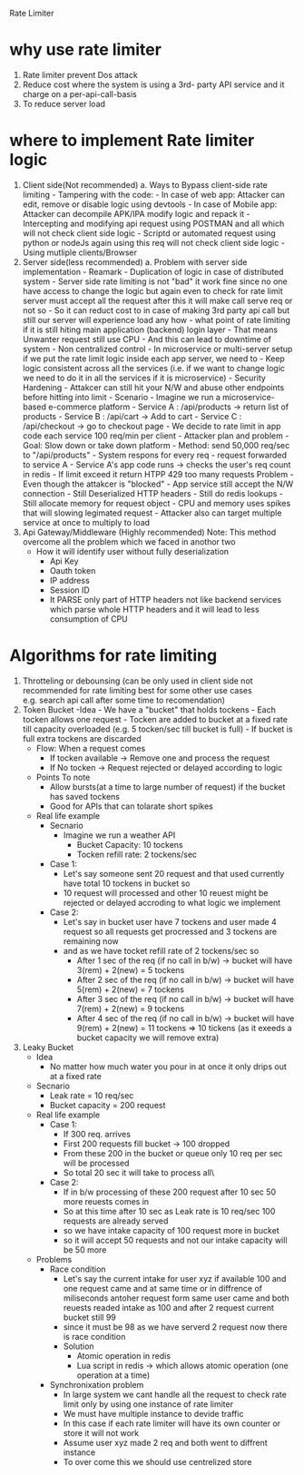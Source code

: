 Rate Limiter

# why use rate limiter

1.  Rate limiter prevent Dos attack
2.  Reduce cost where the system is using a 3rd- party API service and
    it charge on a per-api-call-basis
3.  To reduce server load

# where to implement Rate limiter logic

1.  Client side(Not recommended)
    a.  Ways to Bypass client-side rate limiting
        -   Tampering with the code:
            -   In case of web app: Attacker can edit, remove or disable
                logic using devtools
            -   In case of Mobile app: Attacker can decompile APK/IPA
                modify logic and repack it
        -   Intercepting and modifying api request using POSTMAN and all
            which will not check client side logic
        -   Scriptd or automated request using python or nodeJs again
            using this req will not check client side logic
        -   Using mutliple clients/Browser
2.  Server side(less recommended)
    a.  Problem with server side implementation
        -   Reamark
            -   Duplication of logic in case of distributed system
            -   Server side rate limiting is not "bad" it work fine
                since no one have access to change the logic but again
                even to check for rate limit server must accept all the
                request after this it will make call serve req or not so
            -   So it can reduct cost to in case of making 3rd party api
                call but still our server will experience load any how
        -   what point of rate limiting if it is still hiting main
            application (backend) login layer
            -   That means Unwanter request still use CPU
            -   And this can lead to downtime of system
        -   Non centralized control
            -   In microservice or multi-server setup if we put the rate
                limit logic inside each app server, we need to
                -   Keep logic consistent across all the services
                    (i.e. if we want to change logic we need to do it in
                    all the services if it is microservice)
        -   Security Hardening
            -   Attakcer can still hit your N/W and abuse other
                endpoints before hitting into limit
                -   Scenario
                    -   Imagine we run a microservice-based e-commerce
                        platform
                        -   Service A : /api/products -\> return list of
                            products
                        -   Service B : /api/cart -\> Add to cart
                        -   Service C : /api/checkout -\> go to checkout
                            page
                        -   We decide to rate limit in app code each
                            service 100 req/min per client
                    -   Attacker plan and problem
                        -   Goal: Slow down or take down platform
                        -   Method: send 50,000 req/sec to
                            "/api/products"
                        -   System respons for every req
                            -   request forwarded to service A
                            -   Service A's app code runs -\> checks the
                                user's req count in redis
                            -   If limit exceed it return HTPP 429 too
                                many requests Problem
                            -   Even though the attakcer is "blocked"
                                -   App service still accept the N/W
                                    connection
                                -   Still Deserialized HTTP headers
                                -   Still do redis lookups
                                -   Still allocate memory for request
                                    object
                            -   CPU and memory uses spikes that will
                                slowing legimated request
                            -   Attacker also can target multiple
                                service at once to multiply to load
3.  Api Gateway/Middleware (Highly recommended) Note: This method
    overcome all the problem which we faced in anothor two
    -   How it will identify user without fully deserialization
        -   Api Key
        -   Oauth token
        -   IP address
        -   Session ID
        -   It PARSE only part of HTTP headers not like backend services
            which parse whole HTTP headers and it will lead to less
            consumption of CPU

# Algorithms for rate limiting

1.  Throtteling or debounsing (can be only used in client side not
    recommended for rate limiting best for some other use cases
    e.g. search api call after some time to recomendation)
2.  Token Bucket -Idea - We have a "bucket" that holds tockens - Each
    tocken allows one request - Tocken are added to bucket at a fixed
    rate till capacity overloaded (e.g. 5 tocken/sec till bucket is
    full) - If bucket is full extra tockens are discarded
    -   Flow: When a request comes
        -   If tocken available -\> Remove one and process the request
        -   If No tocken -\> Request rejected or delayed according to
            logic
    -   Points To note
        -   Allow bursts(at a time to large number of request) if the
            bucket has saved tockens
        -   Good for APIs that can tolarate short spikes
    -   Real life example
        -   Secnario
            -   Imagine we run a weather API
                -   Bucket Capacity: 10 tockens
                -   Tocken refill rate: 2 tockens/sec
        -   Case 1:
            -   Let's say someone sent 20 request and that used
                currently have total 10 tockens in bucket so
            -   10 request will processed and other 10 reuest might be
                rejected or delayed accroding to what logic we implement
        -   Case 2:
            -   Let's say in bucket user have 7 tockens and user made 4
                request so all requests get procressed and 3 tockens are
                remaining now
            -   and as we have tocket refill rate of 2 tockens/sec so
                -   After 1 sec of the req (if no call in b/w) -\>
                    bucket will have 3(rem) + 2(new) = 5 tockens
                -   After 2 sec of the req (if no call in b/w) -\>
                    bucket will have 5(rem) + 2(new) = 7 tockens
                -   After 3 sec of the req (if no call in b/w) -\>
                    bucket will have 7(rem) + 2(new) = 9 tockens
                -   After 4 sec of the req (if no call in b/w) -\>
                    bucket will have 9(rem) + 2(new) = 11 tockens =\> 10
                    tickens (as it exeeds a bucket capacity we will
                    remove extra)
3.  Leaky Bucket
    -   Idea
        -   No matter how much water you pour in at once it only drips
            out at a fixed rate
    -   Secnario
        -   Leak rate = 10 req/sec
        -   Bucket capacity = 200 request
    -   Real life example
        -   Case 1:
            -   If 300 req. arrives
            -   First 200 requests fill bucket -\> 100 dropped
            -   From these 200 in the bucket or queue only 10 req per
                sec will be processed
            -   So total 20 sec it will take to process all\
        -   Case 2:
            -   If in b/w processing of these 200 request after 10 sec
                50 more reuests comes in
            -   So at this time after 10 sec as Leak rate is 10 req/sec
                100 requests are already served
            -   so we have intake capacity of 100 request more in bucket
            -   so it will accept 50 requests and not our intake
                capacity will be 50 more
    -   Problems
        -   Race condition
            -   Let's say the current intake for user xyz if available
                100 and one request came and at same time or in
                diffrence of miliseconds antoher request form same user
                came and both reuests readed intake as 100 and after 2
                request current bucket still 99
            -   since it must be 98 as we have serverd 2 request now
                there is race condition
            -   Solution
                -   Atomic operation in redis
                -   Lua script in redis -\> which allows atomic
                    operation (one operation at a time)
        -   Synchronixation problem
            -   In large system we cant handle all the request to check
                rate limit only by using one instance of rate limiter
            -   We must have multiple instance to devide traffic
            -   In this case if each rate limiter will have its own
                counter or store it will not work
            -   Assume user xyz made 2 req and both went to diffrent
                instance
            -   To over come this we should use centrelized store
